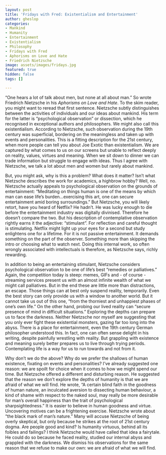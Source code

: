 ```yaml
---
layout: post
title: 'Fridays with Fred: Existentialism and Entertainment'
author: gheslop
categories:
- Mankind
- Humanity
- Entertainment
- Existentialism
- Philosophy
- Fridays with Fred
- Aphorisms on Love and Hate
- Friedrich Nietzsche
image: assets/images/fridays.jpg
featured: true
hidden: false
tags: []

---
```

“One hears a lot of talk about men, but none at all about man.” So wrote Friedrich Nietzsche in his _Aphorisms on Love and Hate_. To the skim reader, you might want to reread that first sentence. Nietzsche subtly distinguishes between the activities of individuals and our ideas about mankind. His term for the latter is “psychological observation” or dissection, which he recognised in exceptional authors and philosophers. We might also call this existentialism. According to Nietzsche, such observation during the 19th century was superficial, bordering on the meaningless and taken up with events and personalities. This is a fitting description for the 21st century, when more people can tell you about Joe Exotic than existentialism. We are captured by what comes to us on our screens but unable to reflect deeply on reality, values, virtues and meaning. When we sit down to dinner we can trade information but struggle to engage with ideas. Thus I agree with Nietzsche, we talk a lot about men and women but rarely about mankind.

But, you might ask, why is this a problem? What does it matter? Isn’t what Nietzsche describes the work for academics, a highbrow hobby? Well, no. Nietzsche actually appeals to psychological observation on the grounds of entertainment: “Meditating on things human is one of the means by which man can ease life’s burden…exercising this art, one can secure entertainment amid boring surroundings.” But Nietzsche, you will likely retort, have you heard of Netflix? He hadn’t. He was lucky enough to die before the entertainment industry was digitally divinised. Therefore he doesn’t compare the two. But his description of contemplative observation rightly earns it the adjective: “stimulant”. For reflection and careful thought is stimulating. Netflix might light up your eyes for a second but study enlightens one for a lifetime. For it is not passive entertainment. It demands something on the part of the observer. Something more than skipping the intro or choosing what to watch next. Doing this internal work, so often wrongly associated with intellectuals is therefore, as Nietzsche says, richly rewarding.

In addition to being an entertaining stimulant, Nietzsche considers psychological observation to be one of life’s best “remedies or palliatives.” Again, the competition today is steep: memes, GIFs and - of course - streaming services present us with an almost infinite wealth of what we might call palliatives. But in the end these are little more than distractions, an escape. Those things can at best only suspend reality, temporarily. Even the best story can only provide us with a window to another world. But it cannot take us out of this one, “from the thorniest and unhappiest phases of one’s own life.” On the other hand, probing our lived reality can “secure presence of mind in difficult situations.” Exploring the depths can prepare us to face the darkness. Neither Nietzsche nor myself are suggesting that you only ever fight these existential monsters, gazing far too long into the abyss. There is a place for entertainment, even the 19th century German philosopher understood this. In fact, one can often sense delight in his writing, despite painfully wrestling with reality. But grappling with existence and meaning surely better prepares us to live through trying periods. Contemplating life is a way for us to run towards and not from it.

Why don’t we do the above? Why do we prefer the shallows of human existence, fixating on events and personalities? I’ve already suggested one reason: we are spoilt for choice when it comes to how we might spend our time. But Nietzsche offered a different and disturbing reason. He suggested that the reason we don’t explore the depths of humanity is that we are afraid of what we will find. He wrote, “A certain blind faith in the goodness of human nature, an inculcated aversion to dissecting human behaviour, a kind of shame with respect to the naked soul, may really be more desirable for man’s overall happiness than the trait of psychological sharpsightedness.” It is easier to believe in human goodness and virtue. Uncovering motives can be a frightening exercise. Nietzsche wrote about “the black mark of man’s nature.” Many will accuse Nietzsche of being overly skeptical, but only because he strikes at the root of 21st century dogma. Are people good and kind? Is humanity virtuous, behind all its foibles and failings? I think Nietzsche would have called that idea a fairytale. He could do so because he faced reality, studied our internal abyss and grappled with the darkness. We dismiss his observations for the same reason that we refuse to make our own: we are afraid of what we will find.